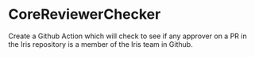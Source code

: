 # CoreReviewerChecker
Create a Github Action which will check to see if any approver on a PR in the Iris repository is a member of the Iris team in Github. 
